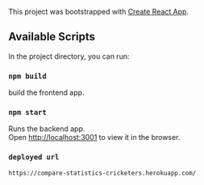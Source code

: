 This project was bootstrapped with [Create React App](https://github.com/facebook/create-react-app).

## Available Scripts

In the project directory, you can run:
### `npm build`

build the frontend app.<br />

### `npm start`

Runs the backend app.<br />
Open [http://localhost:3001](http://localhost:3001) to view it in the browser.

### `deployed url`
`https://compare-statistics-cricketers.herokuapp.com/`